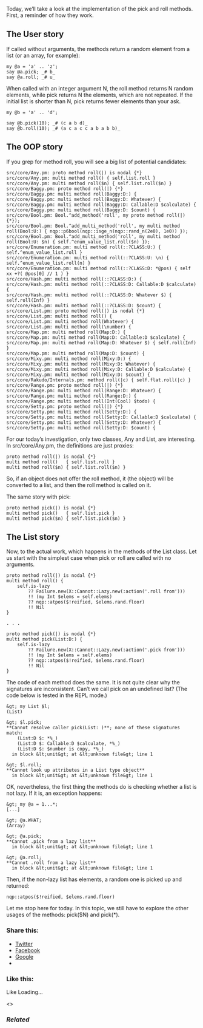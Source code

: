 Today, we’ll take a look at the implementation of the pick and roll methods. First, a reminder of how they work.

## The User story

If called without arguments, the methods return a random element from a list (or an array, for example):

	my @a = 'a' .. 'z';
	say @a.pick; _# b_
	say @a.roll; _# u_

When called with an integer argument N, the roll method returns N random elements, while pick returns N the elements, which are not repeated. If the initial list is shorter than N, pick returns fewer elements than your ask.

	my @b = 'a' .. 'd';

	say @b.pick(10); _# (c a b d)_
	say @b.roll(10); _# (a c a c c a b a b b)_

## The OOP story

If you grep for method roll, you will see a big list of potential candidates:

	src/core/Any.pm: proto method roll(|) is nodal {*}
	src/core/Any.pm: multi method roll() { self.list.roll }
	src/core/Any.pm: multi method roll($n) { self.list.roll($n) }
	src/core/Baggy.pm: proto method roll(|) {*}
	src/core/Baggy.pm: multi method roll(Baggy:D:) {
	src/core/Baggy.pm: multi method roll(Baggy:D: Whatever) {
	src/core/Baggy.pm: multi method roll(Baggy:D: Callable:D $calculate) {
	src/core/Baggy.pm: multi method roll(Baggy:D: $count) {
	src/core/Bool.pm: Bool.^add_method('roll', my proto method roll(|) {*});
	src/core/Bool.pm: Bool.^add_multi_method('roll', my multi method roll(Bool:U:) { nqp::p6bool(nqp::isge_n(nqp::rand_n(2e0), 1e0)) });
	src/core/Bool.pm: Bool.^add_multi_method('roll', my multi method roll(Bool:U: $n) { self.^enum_value_list.roll($n) });
	src/core/Enumeration.pm: multi method roll(::?CLASS:U:) { self.^enum_value_list.roll }
	src/core/Enumeration.pm: multi method roll(::?CLASS:U: \n) { self.^enum_value_list.roll(n) }
	src/core/Enumeration.pm: multi method roll(::?CLASS:D: *@pos) { self xx +?( @pos[0] // 1 ) }
	src/core/Hash.pm: multi method roll(::?CLASS:D:) {
	src/core/Hash.pm: multi method roll(::?CLASS:D: Callable:D $calculate) {
	src/core/Hash.pm: multi method roll(::?CLASS:D: Whatever $) { self.roll(Inf) }
	src/core/Hash.pm: multi method roll(::?CLASS:D: $count) {
	src/core/List.pm: proto method roll(|) is nodal {*}
	src/core/List.pm: multi method roll() {
	src/core/List.pm: multi method roll(Whatever) {
	src/core/List.pm: multi method roll(\number) {
	src/core/Map.pm: multi method roll(Map:D:) {
	src/core/Map.pm: multi method roll(Map:D: Callable:D $calculate) {
	src/core/Map.pm: multi method roll(Map:D: Whatever $) { self.roll(Inf) }
	src/core/Map.pm: multi method roll(Map:D: $count) {
	src/core/Mixy.pm: multi method roll(Mixy:D:) {
	src/core/Mixy.pm: multi method roll(Mixy:D: Whatever) {
	src/core/Mixy.pm: multi method roll(Mixy:D: Callable:D $calculate) {
	src/core/Mixy.pm: multi method roll(Mixy:D: $count) {
	src/core/Rakudo/Internals.pm: method roll(|c) { self.flat.roll(|c) }
	src/core/Range.pm: proto method roll(|) {*}
	src/core/Range.pm: multi method roll(Range:D: Whatever) {
	src/core/Range.pm: multi method roll(Range:D:) {
	src/core/Range.pm: multi method roll(Int(Cool) $todo) {
	src/core/Setty.pm: proto method roll(|) {*}
	src/core/Setty.pm: multi method roll(Setty:D:) {
	src/core/Setty.pm: multi method roll(Setty:D: Callable:D $calculate) {
	src/core/Setty.pm: multi method roll(Setty:D: Whatever) {
	src/core/Setty.pm: multi method roll(Setty:D: $count) {

For our today’s investigation, only two classes, Any and List, are interesting. In src/core/Any.pm, the definitions are just proxies:

	proto method roll(|) is nodal {*}
	multi method roll()   { self.list.roll }
	multi method roll($n) { self.list.roll($n) }

So, if an object does not offer the roll method, it (the object) will be converted to a list, and then the roll method is called on it.

The same story with pick:

	proto method pick(|) is nodal {*}
	multi method pick()   { self.list.pick }
	multi method pick($n) { self.list.pick($n) }

## The List story

Now, to the actual work, which happens in the methods of the List class. Let us start with the simplest case when pick or roll are called with no arguments.

	proto method roll(|) is nodal {*}
	multi method roll() {
	    self.is-lazy
	        ?? Failure.new(X::Cannot::Lazy.new(:action('.roll from')))
	        !! (my Int $elems = self.elems)
	        ?? nqp::atpos($!reified, $elems.rand.floor)
	        !! Nil
	}

	. . .

	proto method pick(|) is nodal {*}
	multi method pick(List:D:) {
	    self.is-lazy
	        ?? Failure.new(X::Cannot::Lazy.new(:action('.pick from')))
	        !! (my Int $elems = self.elems)
	        ?? nqp::atpos($!reified, $elems.rand.floor)
	        !! Nil
	}

The code of each method does the same. It is not quite clear why the signatures are inconsistent. Can’t we call pick on an undefined list? (The code below is tested in the REPL mode.)

	&gt; my List $l;
	(List)

	&gt; $l.pick;
	**Cannot resolve caller pick(List: )**; none of these signatures match:
	    (List:D $: *%_)
	    (List:D $: Callable:D $calculate, *%_)
	    (List:D $: $number is copy, *%_)
	  in block &lt;unit&gt; at &lt;unknown file&gt; line 1

	&gt; $l.roll;
	**Cannot look up attributes in a List type object**
	  in block &lt;unit&gt; at &lt;unknown file&gt; line 1

OK, nevertheless, the first thing the methods do is checking whether a list is not lazy. If it is, an exception happens:

	&gt; my @a = 1...*;
	[...]

	&gt; @a.WHAT;
	(Array)

	&gt; @a.pick;
	**Cannot .pick from a lazy list**
	  in block &lt;unit&gt; at &lt;unknown file&gt; line 1

	&gt; @a.roll;
	**Cannot .roll from a lazy list**
	  in block &lt;unit&gt; at &lt;unknown file&gt; line 1

Then, if the non-lazy list has elements, a random one is picked up and returned:

	nqp::atpos($!reified, $elems.rand.floor)

Let me stop here for today. In this topic, we still have to explore the other usages of the methods: pick($N) and pick(\*).

### Share this:

* [Twitter][1]
* [Facebook][2]
* [Google][3]
*

### Like this:

Like Loading...

<>

### _Related_

  [1]: https://perl6.online/2018/02/02/exploring-the-pick-and-roll-methods-in-perl-6-part-1/?share=twitter "Click to share on Twitter"
  [2]: https://perl6.online/2018/02/02/exploring-the-pick-and-roll-methods-in-perl-6-part-1/?share=facebook "Click to share on Facebook"
  [3]: https://perl6.online/2018/02/02/exploring-the-pick-and-roll-methods-in-perl-6-part-1/?share=google-plus-1 "Click to share on Google+"